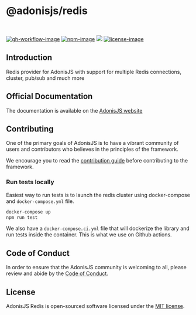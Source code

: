 # @adonisjs/redis

<br />

[![gh-workflow-image]][gh-workflow-url] [![npm-image]][npm-url] ![][typescript-image] [![license-image]][license-url]

## Introduction
Redis provider for AdonisJS with support for multiple Redis connections, cluster, pub/sub and much more

## Official Documentation
The documentation is available on the [AdonisJS website](https://docs.adonisjs.com/guides/redis)

## Contributing
One of the primary goals of AdonisJS is to have a vibrant community of users and contributors who believes in the principles of the framework.

We encourage you to read the [contribution guide](https://github.com/adonisjs/.github/blob/main/docs/CONTRIBUTING.md) before contributing to the framework.

### Run tests locally
Easiest way to run tests is to launch the redis cluster using docker-compose and `docker-compose.yml` file.

```sh
docker-compose up
npm run test
```

We also have a `docker-compose.ci.yml` file that will dockerize the library and run tests inside the container. This is what we use on Github actions.

## Code of Conduct
In order to ensure that the AdonisJS community is welcoming to all, please review and abide by the [Code of Conduct](https://github.com/adonisjs/.github/blob/main/docs/CODE_OF_CONDUCT.md).

## License
AdonisJS Redis is open-sourced software licensed under the [MIT license](LICENSE.md).

[gh-workflow-image]: https://img.shields.io/github/actions/workflow/status/adonisjs/redis/test.yml?style=for-the-badge
[gh-workflow-url]: https://github.com/adonisjs/redis/actions/workflows/test.yml "Github action"

[npm-image]: https://img.shields.io/npm/v/@adonisjs/redis/latest.svg?style=for-the-badge&logo=npm
[npm-url]: https://www.npmjs.com/package/@adonisjs/redis/v/latest "npm"

[typescript-image]: https://img.shields.io/badge/Typescript-294E80.svg?style=for-the-badge&logo=typescript

[license-url]: LICENSE.md
[license-image]: https://img.shields.io/github/license/adonisjs/redis?style=for-the-badge
